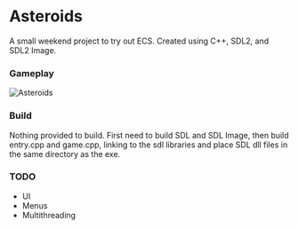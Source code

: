 # Asteroids
A small weekend project to try out ECS.
Created using C++, SDL2, and SDL2 Image.

### Gameplay
![Asteroids](https://github.com/Benasm123/Asteroids/assets/74568812/a7e867de-a056-4831-bc25-1cd8e61092f8)

### Build
Nothing provided to build.
First need to build SDL and SDL Image, then build entry.cpp and game.cpp, linking to the sdl libraries and place SDL dll files in the same directory as the exe.

### TODO
- UI
- Menus
- Multithreading
